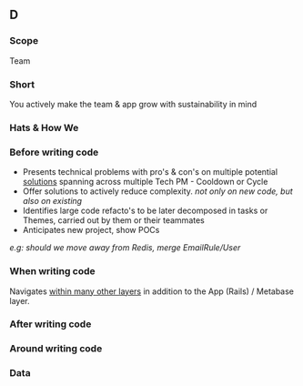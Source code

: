 ## D
### Scope

Team

### Short

You actively make the team & app grow with sustainability in mind

### Hats & How We

### Before writing code

- Presents technical problems with pro's & con's on multiple potential [solutions](https://github.com/moka-care/levels/blob/guidelines.md#probleme-resolution) spanning across multiple Tech PM - Cooldown or Cycle 
- Offer solutions to actively reduce complexity. _not only on new code, but also on existing_
- Identifies large code refacto's to be later decomposed in tasks or Themes, carried out by them or their teammates
- Anticipates new project, show POCs

_e.g: should we move away from Redis, merge EmailRule/User_

  
### When writing code

Navigates [within many other layers](https://github.com/moka-care/levels/blob/guidelines.md#code-vs-stack) in addition to the App (Rails) / Metabase layer.

### After writing code


### Around writing code

### Data
